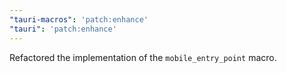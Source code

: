 ```yaml
---
"tauri-macros": 'patch:enhance'
"tauri": 'patch:enhance'
---
```


Refactored the implementation of the `mobile_entry_point` macro.
